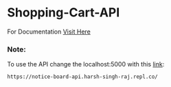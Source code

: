 # Shopping-Cart-API
For Documentation [Visit Here](https://documenter.getpostman.com/view/19130920/2s8ZDcyeh6)

### Note:
To use the API change the localhost:5000 with this [link](https://notice-board-api.harsh-singh-raj.repl.co/):
```
https://notice-board-api.harsh-singh-raj.repl.co/
``` 

